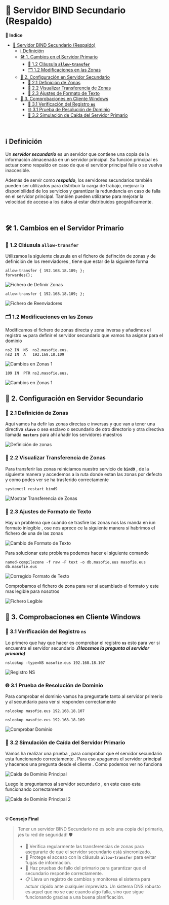 # 🧱 Servidor BIND Secundario (Respaldo)

**📑 Indice** 

- [🧱 Servidor BIND Secundario (Respaldo)](#-servidor-bind-secundario-respaldo)
  - [ℹ️ Definición](#ℹ️-definición)
  - [🛠️ 1. Cambios en el Servidor Primario](#️-1-cambios-en-el-servidor-primario)
    - [🔐 1.2 Cláusula **`allow-transfer`**](#-12-cláusula-allow-transfer)
    - [🗂️ 1.2 Modificaciones en las Zonas](#️-12-modificaciones-en-las-zonas)
  - [🧩 2. Configuración en Servidor Secundario](#-2-configuración-en-servidor-secundario)
    - [📍 2.1 Definición de Zonas](#-21-definición-de-zonas)
    - [🔄 2.2 Visualizar Transferencia de Zonas](#-22-visualizar-transferencia-de-zonas)
    - [📝 2.3  Ajustes de Formato de Texto](#-23--ajustes-de-formato-de-texto)
  - [🧪 3. Comprobaciones en Cliente Windows](#-3-comprobaciones-en-cliente-windows)
    - [📛 3.1 Verificación del Registro **`ns`**](#-31-verificación-del-registro-ns)
    - [🌐 3.1 Prueba de Resolución de Dominio](#-31-prueba-de-resolución-de-dominio)
    - [🚨 3.2 Simulación de Caída del Servidor Primario](#-32-simulación-de-caída-del-servidor-primario)

<br>

## ℹ️ Definición 

Un ***servidor secundario*** es un servidor que contiene una copia de la información almacenada en un servidor principal. Su función principal es actuar como respaldo en caso de que el servidor principal falle o se vuelva inaccesible. 

Además de servir como ***respaldo***, los servidores secundarios también pueden ser utilizados para distribuir la carga de trabajo, mejorar la disponibilidad de los servicios y garantizar la redundancia en caso de falla en el servidor principal. También pueden utilizarse para mejorar la velocidad de acceso a los datos al estar distribuidos geográficamente.

<br>

## 🛠️ 1. Cambios en el Servidor Primario

### 🔐 1.2 Cláusula **`allow-transfer`** 

Utilizamos la siguiente clausula en el fichero de definción de zonas y de definición de los reenviadores , tiene que estar de la siguiente forma 

~~~
allow-transfer { 192.168.18.109; };
forwardes{};
~~~

![Fichero de Definiir Zonas](./img/bind9_secundario/1_primario_allow_transfer.png)

~~~
allow-transfer { 192.168.18.109; };
~~~

![Fichero de Reenviadores](./img/bind9_secundario/2_primario_reenviaores.png)


###  🗂️ 1.2 Modificaciones en las Zonas

Modificamos el fichero de zonas directa y zona inversa y añadimos el registro **`ns`** para definir el servidor secundario que vamos ha asignar para el dominio 

~~~
ns2 IN  NS  ns2.masofie.eus.
ns2 IN  A   192.168.18.109
~~~

![Cambios en Zonas 1](./img/bind9_secundario/3_primario_definicion_zona_directa.png)

~~~
109 IN  PTR ns2.masofie.eus.
~~~

![Cambios en Zonas 1](./img/bind9_secundario/4_primario_definicion_zona_invenso.png)


## 🧩 2. Configuración en Servidor Secundario

### 📍 2.1 Definición de Zonas 

Aqui vamos ha defir las zonas directas e inversas y que van a tener una directiva **`slave`** o sea esclavo o secundario de otro directorio y otra directiva llamada **`masters`** para ahí añadir los servidores maestros 

![Definición de zonas](./img/bind9_secundario/5_secundario_definicion_zonas.png)


### 🔄 2.2 Visualizar Transferencia de Zonas

Para transferir las zonas reiniciamos nuestro servicio de **`bind9`** , de la siguiente manera y accedemos a la ruta donde estan las zonas por defecto y como podes ver se ha trasferido correctamente 

~~~
systemctl restart bind9
~~~

![Mostrar Transferencia de Zonas](./img/bind9_secundario/6_secundario_transferencia_zonas1.png)

### 📝 2.3  Ajustes de Formato de Texto

Hay un problema que cuando se trasfire las zonas nos las manda en iun formato inlegible , ose nos aprece ce la siguiente manera si habrimos el fichero de una de las zonas 

![Cambio de Formato de Texto](./img/bind9_secundario/7_secundario_texto_ilegible.png)

Para solucionar este problema podemos hacer el siguiente comando

~~~
named-compilezone -f raw -F text -o db.masofie.eus masofie.eus db.masofie.eus
~~~


![Corregido Formato de Texto](./img/bind9_secundario/8_secundario_texto_ilegible_arreglado.png)


Comprobamos el fichero de zona para ver si acambiado el formato y este mas legible para nosotros 

![Fichero Legible](./img/bind9_secundario/9_secundario_texto_ilegible_bien.png)


## 🧪 3. Comprobaciones en Cliente Windows

### 📛 3.1 Verificación del Registro **`ns`**

Lo primero que hay que hacer es comprobar el registro **`ns`** esto para ver si encuentra el servidor secundario .***(Hacemos la pregunta al servidor primario)***

~~~
nslookup -type=NS masofie.eus 192.168.18.107
~~~


![Registro NS](./img/bind9_secundario/10_w10_registro_ns.png)



### 🌐 3.1 Prueba de Resolución de Dominio

Para comprobar el dominio vamos ha preguntarle tanto al servidor primerio y al secundario para ver si responden correctamente

~~~
nslookup masofie.eus 192.168.18.107
~~~
~~~
nslookup masofie.eus 192.168.18.109
~~~

![Comprobar Dominio](./img/bind9_secundario/11_w10_mostrar_dominio.png)


### 🚨 3.2 Simulación de Caída del Servidor Primario

Vamos ha realizar una prueba , para comprobar que el servidor secundario esta funcionando correctamente . Para eso apagamos el servidor principal y hacemos una pregunta desde el cliente .
Como podemos ver no funciona 

![Caida de Dominio Principal](./img/bind9_secundario/12_w10_priemario_apagado.png)


Luego le preguntamos al servidor secundario , en este caso esta funcionando correctamente 

![Caida de Dominio Principal 2](./img/bind9_secundario/13_w10_priemario_apagado2.png)

<br>

**💡 Consejo Final**

> Tener un servidor BIND Secundario no es solo una copia del primario, ¡es tu red de seguridad! 🛡️
> - 🔁 Verifica regularmente las transferencias de zonas para asegurarte de que el servidor secundario está sincronizado.
> - 🔐 Protege el acceso con la cláusula **`allow-transfer`** para evitar fugas de información.
> - 🧪 Haz pruebas de fallo del primario para garantizar que el secundario responde correctamente.
> - 📋 Lleva un registro de cambios y monitorea el sistema para actuar rápido ante cualquier imprevisto.
> Un sistema DNS robusto es aquel que no se cae cuando algo falla, sino que sigue funcionando gracias a una buena planificación.